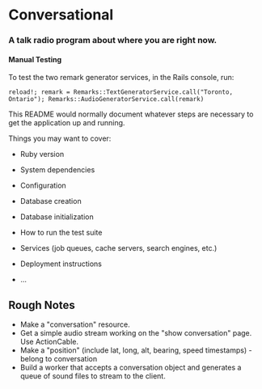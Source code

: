 # Conversational
### A talk radio program about where you are right now.

#### Manual Testing
To test the two remark generator services, in the Rails console, run:
```
reload!; remark = Remarks::TextGeneratorService.call("Toronto, Ontario"); Remarks::AudioGeneratorService.call(remark)
```


This README would normally document whatever steps are necessary to get the
application up and running.

Things you may want to cover:

* Ruby version

* System dependencies

* Configuration

* Database creation

* Database initialization

* How to run the test suite

* Services (job queues, cache servers, search engines, etc.)

* Deployment instructions

* ...

## Rough Notes
- Make a "conversation" resource.
- Get a simple audio stream working on the "show conversation" page. Use ActionCable.
- Make a "position" (include lat, long, alt, bearing, speed timestamps) - belong to conversation
- Build a worker that accepts a conversation object and generates a queue of sound files to stream to the client.
